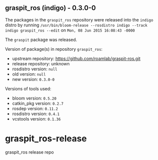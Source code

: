 ## graspit_ros (indigo) - 0.3.0-0

The packages in the `graspit_ros` repository were released into the `indigo` distro by running `/usr/bin/bloom-release --rosdistro indigo --track indigo graspit_ros --edit` on `Mon, 08 Jun 2015 16:08:43 -0000`

The `graspit` package was released.

Version of package(s) in repository `graspit_ros`:
- upstream repository: https://github.com/roamlab/graspit-ros.git
- release repository: unknown
- rosdistro version: `null`
- old version: `null`
- new version: `0.3.0-0`

Versions of tools used:
- bloom version: `0.5.20`
- catkin_pkg version: `0.2.7`
- rosdep version: `0.11.2`
- rosdistro version: `0.4.1`
- vcstools version: `0.1.36`


# graspit_ros-release
graspit_ros release repo
